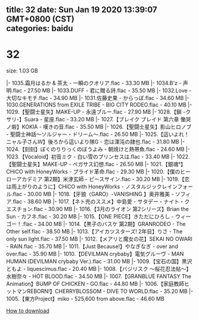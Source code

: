 
title: 32
date: Sun Jan 19 2020 13:39:07 GMT+0800 (CST)    
categories: baidu
---

# 32
size: 1.03 GB
 
 
|- 1035.霜月はるか & 茶太 - 一瞬のクオリア.flac - 33.30 MB
|- 1034.B'z - 声明.flac - 27.50 MB
|- 1033.DUFF - 君に贈る詩.flac - 35.50 MB
|- 1032.Love - 大切なキモチ.flac - 34.90 MB
|- 1031.佐藤史果 - からっぽ.flac - 34.60 MB
|- 1030.GENERATIONS from EXILE TRIBE - BIG CITY RODEO.flac - 40.10 MB
|- 1029.【聖闘士星矢】MAKE-UP - 永遠ブルー.flac - 27.90 MB
|- 1028.【鎖 -クサリ-】Suara - 星座.flac - 33.20 MB
|- 1027.【ブレイク ブレイド 第六章 慟哭ノ砦】KOKIA - 嘆きの音.flac - 35.50 MB
|- 1026.【聖闘士星矢】影山ヒロノブ - 聖闘士神話～ソルジャー・ドリーム～.flac - 26.50 MB
|- 1025.【這いよれ！ニャル子さんＷ】後ろから這いより隊G - 恋は渾沌の隷也.flac - 31.80 MB
|- 1024.【刻刻】ぼくのりりっくのぼうよみ - 朝焼けと熱帯魚.flac - 24.60 MB
|- 1023.【Vocaloid】初音ミク - 白い雪のプリンセスは.flac - 33.40 MB
|- 1022.【聖闘士星矢】MAKE-UP - ペガサス幻想.flac - 26.50 MB
|- 1021.【銀魂°】CHiCO with HoneyWorks - プライド革命.flac - 29.30 MB
|- 1020.【僕のヒーローアカデミア 第2期】米津玄師 - ピースサイン.flac - 30.20 MB
|- 1019.【恋は雨上がりのように】CHiCO with HoneyWorks - ノスタルジックレインフォール.flac - 30.00 MB
|- 1018.【牙狼〈GARO〉-VANISHING 】奥井雅美 - ソフィア.flac - 38.60 MB
|- 1017.【ネト充のススメ】中島愛 - サタデー・ナイト・クエスチョン.flac - 30.90 MB
|- 1016.【3月のライオン 第2シリーズ】Brian the Sun - カフネ.flac - 30.20 MB
|- 1015.【ONE PIECE】きただにひろし - ウィーゴー！.flac - 34.00 MB
|- 1014.【黒子のバスケ 第2期】GRANRODEO - The Other self.flac - 38.50 MB
|- 1013.【アイカツスターズ! 2年目】りさ - The only sun light.flac - 37.50 MB
|- 1012.【メアリと魔女の花】SEKAI NO OWARI - RAIN.flac - 35.70 MB
|- 1011.【Just Because!】やなぎなぎ - over and over.flac - 35.90 MB
|- 1010.【DEVILMAN crybaby】電気グルーヴ - MAN HUMAN (DEVILMAN crybaby Ver.).flac - 31.00 MB
|- 1009.【宝石の国】黒沢ともよ - liquescimus.flac - 20.40 MB
|- 1008.【バジリスク ～桜花忍法帖～】水樹奈々 - HOT BLOOD.flac - 34.50 MB
|- 1007.【GRANBLUE FANTASY The Animation】BUMP OF CHICKEN - GO.flac - 44.80 MB
|- 1006.【家庭教師ヒットマンREBORN!】CHERRYBLOSSOM - DIVE TO WORLD.flac - 35.20 MB
|- 1005.【東方Project】miko - 525,600 from above.flac - 46.60 MB

[How to download](https://bpcam.bemobtrk.com/go/2ceec3aa-1ca2-46d6-b9ff-aaa5c184517c?jno=1930)